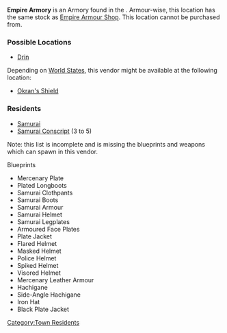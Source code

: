 **Empire Armory** is an Armory found in the [](02%20-%20Projects%20&%20Wikis/Kenshi/Kenshi%20Wiki/Kenshi%20Wiki%20Template/United_Cities.md). Armour-wise, this location has the
same stock as [Empire Armour Shop](Empire_Armour_Shop.md "wikilink"). This
location cannot be purchased from.

### Possible Locations

- [Drin](Drin.md "wikilink")

Depending on [World States](World_States.md "wikilink"), this vendor might
be available at the following location:

- [Okran's Shield](Okran's_Shield.md "wikilink")

### Residents

- [Samurai](Samurai.md "wikilink")
- [Samurai Conscript](Samurai_Conscript.md "wikilink") (3 to 5)

Note: this list is incomplete and is missing the blueprints and weapons
which can spawn in this vendor.

Blueprints

- Mercenary Plate
- Plated Longboots
- Samurai Clothpants
- Samurai Boots
- Samurai Armour
- Samurai Helmet
- Samurai Legplates
- Armoured Face Plates
- Plate Jacket
- Flared Helmet
- Masked Helmet
- Police Helmet
- Spiked Helmet
- Visored Helmet
- Mercenary Leather Armour
- Hachigane
- Side-Angle Hachigane
- Iron Hat
- Black Plate Jacket

[Category:Town Residents](Category:Town_Residents "wikilink")